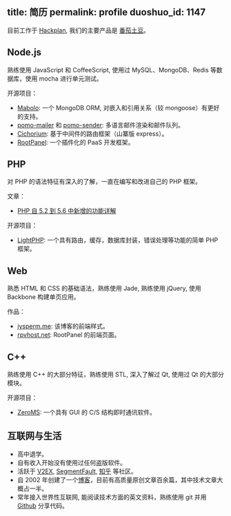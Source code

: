 title: 简历
permalink: profile
duoshuo_id: 1147
---

目前工作于 [Hackplan](https://hackplan.com), 我们的主要产品是 [番茄土豆](https://pomotodo.com)。

## Node.js

熟练使用 JavaScript 和 CoffeeScript, 使用过 MySQL、MongoDB、Redis 等数据库，使用 mocha 进行单元测试。

开源项目：

* [Mabolo](https://github.com/jysperm/Mabolo): 一个 MongoDB ORM, 对嵌入和引用关系（较 mongoose）有更好的支持。
* [pomo-mailer](https://github.com/jysperm/pomo-mailer) 和 [pomo-sender](https://github.com/jysperm/pomo-sender): 多语言邮件渲染和邮件队列。
* [Cichorium](https://github.com/jysperm/Cichorium): 基于中间件的路由框架（山寨版 express）。
* [RootPanel](https://github.com/jysperm/RootPanel): 一个插件化的 PaaS 开发框架。

## PHP

对 PHP 的语法特征有深入的了解，一直在编写和改进自己的 PHP 框架。

文章：

* [PHP 自 5.2 到 5.6 中新增的功能详解](http://blog.segmentfault.com/jysperm/1190000000403307)

开源项目：

* [LightPHP](https://github.com/jysperm/LightPHP): 一个具有路由，缓存，数据库封装，错误处理等功能的简单 PHP 框架。

## Web

熟悉 HTML 和 CSS 的基础语法，熟练使用 Jade, 熟练使用 jQuery, 使用 Backbone 构建单页应用。

作品：

* [jysperm.me](https://jysperm.me): 该博客的前端样式。
* [rpvhost.net](http://jp1.rpvhost.net): RootPanel 的前端页面。

## C++

熟练使用 C++ 的大部分特征，熟练使用 STL, 深入了解过 Qt, 使用过 Qt 的大部分模块。

开源项目：

* [ZeroMS](https://github.com/jysperm/ZeroMS-1x): 一个具有 GUI 的 C/S 结构即时通讯软件。

## 互联网与生活

* 高中退学。
* 自有收入开始没有使用过任何盗版软件。
* 活跃于 [V2EX](https://www.v2ex.com/member/jybox), [SegmentFault](http://segmentfault.com/u/jysperm), [知乎](http://www.zhihu.com/people/jysperm) 等社区。
* 自 2002 年创建了一个[博客](https://jysperm.me)，目前有高质量原创文章百余篇，其中技术文章大概占一半。  
* 常年接入世界性互联网, 能阅读技术方面的英文资料，熟练使用 git 并用 [Github](https://github.com/jysperm) 分享代码。
